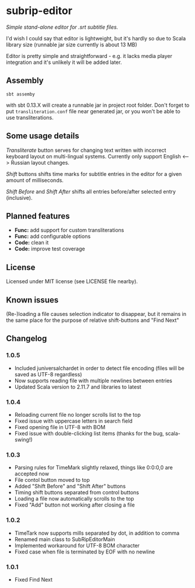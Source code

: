 subrip-editor
============

*Simple stand-alone editor for .srt subtitle files.*

I'd wish I could say that editor is lightweight, but it's hardly so due to Scala library size (runnable jar size currently is about 13 MB)

Editor is pretty simple and straightforward - e.g. it lacks media player integration
and it's unlikely it will be added later.


Assembly
--------

```
sbt assemby
```
with sbt 0.13.X will create a runnable jar in project root folder.
Don't forget to put `transliteration.conf` file near generated jar, or you won't be able to use transliterations.


Some usage details
------------------

*Transliterate* button serves for changing text written with incorrect keyboard layout on multi-lingual systems.
Currently only support English <--> Russian layout changes.

*Shift* buttons shifts time marks for subtitle entries in the editor for a given amount of milliseconds.

*Shift Before* and *Shift After* shifts all entries before/after selected entry (inclusive).


Planned features
----------------

* **Func:** add support for custom transliterations
* **Func:** add configurable options
* **Code:** clean it
* **Code:** improve test coverage

License
-------

Licensed under MIT license (see LICENSE file nearby).


Known issues
------------

(Re-)loading a file causes selection indicator to disappear, but it remains in the same place for the purpose of relative shift-buttons and "Find Next" 


Changelog
---------
### 1.0.5
* Included juniversalchardet in order to detect file encoding (files will be saved as UTF-8 regardless)
* Now supports reading file with multiple newlines between entries
* Updated Scala version to 2.11.7 and libraries to latest

### 1.0.4
* Reloading current file no longer scrolls list to the top
* Fixed issue with uppercase letters in search field
* Fixed opening file in UTF-8 with BOM
* Fixed issue with double-clicking list items (thanks for the bug, scala-swing!)

### 1.0.3
* Parsing rules for TimeMark slightly relaxed, things like 0:0:0,0 are accepted now
* File contol button moved to top
* Added "Shift Before" and "Shift After" buttons
* Timing shift buttons separated from control buttons
* Loading a file now automatically scrolls to the top
* Fixed "Add" button not working after closing a file

### 1.0.2
* TimeTark now supports mills separated by dot, in addition to comma
* Renamed main class to SubRipEditorMain
* Implemented workaround for UTF-8 BOM character
* Fixed case when file is terminated by EOF with no newline

### 1.0.1
* Fixed Find Next